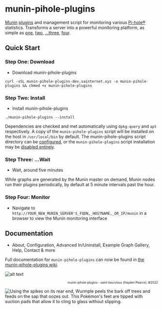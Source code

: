 # munin-pihole-plugins

[Munin](https://munin-monitoring.org) [plugins](https://gallery.munin-monitoring.org) and management script for monitoring various [Pi-hole®](https://github.com/pi-hole/pi-hole) statistics. Transforms a server into a powerful monitoring platform, as simple as [one](https://github.com/saint-lascivious/munin-pihole-plugins#step-one-download), [two](https://github.com/saint-lascivious/munin-pihole-plugins#step-two-install), […three](https://github.com/saint-lascivious/munin-pihole-plugins#step-three-wait), [four](https://github.com/saint-lascivious/munin-pihole-plugins#step-four-monitor).

## Quick Start

### Step One: Download
* Download munin-pihole-plugins
```
curl -sSL munin-pihole-plugins-dev.sainternet.xyz -o munin-pihole-plugins && chmod +x munin-pihole-plugins
```

### Step Two: Install
* Install munin-pihole-plugins
```
./munin-pihole-plugins --install
```
Dependencies are checked and met automatically using `dpkg-query` and `apt` respectively. A copy of the `munin-pihole-plugins` script will be installed on the host in `/usr/local/bin` by default. The munin-pihole-plugins script directory can be [configured](https://github.com/saint-lascivious/munin-pihole-plugins/wiki/Configuration#script_dir), or the `munin-pihole-plugins` script installation may be [disabled entirely](https://github.com/saint-lascivious/munin-pihole-plugins/wiki/Configuration#install_script).

### Step Three: …Wait
* Wait, around five minutes

While graphs are generated by the Munin master on demand, Munin nodes run their plugins periodically, by default at 5 minute intervals past the hour.

### Step Four: Monitor
* Navigate to `http://YOUR_NEW_MUNIN_SERVER'S_FQDN,_HOSTNAME,_OR_IP/munin` in a browser to view the Munin monitoring interface

## Documentation
* About, Configuration, Advanced In/Uninstall, Example Graph Gallery, Help, Contact & more

Full documentation for `munin-pihole-plugins` can now be found in [the munin-pihole-plugins wiki](https://github.com/saint-lascivious/munin-pihole-plugins/wiki#munin-pihole-plugins).

![alt text][mascot]

[mascot]:https://raw.githubusercontent.com/wiki/saint-lascivious/munin-pihole-plugins/images/mascot/Wurmple.png "Using the spikes on its rear end, Wurmple peels the bark off trees and feeds on the sap that oozes out. This Pokémon's feet are tipped with suction pads that allow it to cling to glass without slipping."

<p align="right"><sup><sub>munin-pihole-plugins - saint-lascivious (Hayden Pearce), ©2022</sub></sup></p>

<picture>
  <source media="(prefers-color-scheme: dark)" srcset="https://raw.githubusercontent.com/wiki/saint-lascivious/munin-pihole-plugins/images/mascot/Shiny_Wurmple.png">
  <source media="(prefers-color-scheme: light)" srcset="https://raw.githubusercontent.com/wiki/saint-lascivious/munin-pihole-plugins/images/mascot/Wurmple.png">
  <img alt="Using the spikes on its rear end, Wurmple peels the bark off trees and feeds on the sap that oozes out. This Pokémon's feet are tipped with suction pads that allow it to cling to glass without slipping." src="https://raw.githubusercontent.com/wiki/saint-lascivious/munin-pihole-plugins/images/mascot/Wurmple.png">
</picture>
